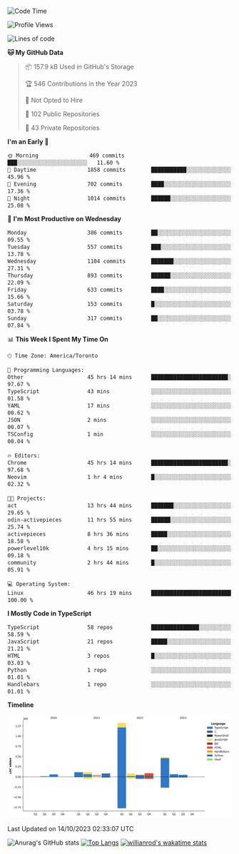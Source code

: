 <!--START_SECTION:waka-->
![Code Time](http://img.shields.io/badge/Code%20Time-750%20hrs%209%20mins-blue)

![Profile Views](http://img.shields.io/badge/Profile%20Views-0-blue)

![Lines of code](https://img.shields.io/badge/From%20Hello%20World%20I%27ve%20Written-2.5%20million%20lines%20of%20code-blue)

**🐱 My GitHub Data** 

> 📦 157.9 kB Used in GitHub's Storage 
 > 
> 🏆 546 Contributions in the Year 2023
 > 
> 🚫 Not Opted to Hire
 > 
> 📜 102 Public Repositories 
 > 
> 🔑 43 Private Repositories 
 > 
**I'm an Early 🐤** 

```text
🌞 Morning                469 commits         ███░░░░░░░░░░░░░░░░░░░░░░   11.60 % 
🌆 Daytime                1858 commits        ███████████░░░░░░░░░░░░░░   45.96 % 
🌃 Evening                702 commits         ████░░░░░░░░░░░░░░░░░░░░░   17.36 % 
🌙 Night                  1014 commits        ██████░░░░░░░░░░░░░░░░░░░   25.08 % 
```
📅 **I'm Most Productive on Wednesday** 

```text
Monday                   386 commits         ██░░░░░░░░░░░░░░░░░░░░░░░   09.55 % 
Tuesday                  557 commits         ███░░░░░░░░░░░░░░░░░░░░░░   13.78 % 
Wednesday                1104 commits        ███████░░░░░░░░░░░░░░░░░░   27.31 % 
Thursday                 893 commits         ██████░░░░░░░░░░░░░░░░░░░   22.09 % 
Friday                   633 commits         ████░░░░░░░░░░░░░░░░░░░░░   15.66 % 
Saturday                 153 commits         █░░░░░░░░░░░░░░░░░░░░░░░░   03.78 % 
Sunday                   317 commits         ██░░░░░░░░░░░░░░░░░░░░░░░   07.84 % 
```


📊 **This Week I Spent My Time On** 

```text
🕑︎ Time Zone: America/Toronto

💬 Programming Languages: 
Other                    45 hrs 14 mins      ████████████████████████░   97.67 % 
TypeScript               43 mins             ░░░░░░░░░░░░░░░░░░░░░░░░░   01.58 % 
YAML                     17 mins             ░░░░░░░░░░░░░░░░░░░░░░░░░   00.62 % 
JSON                     2 mins              ░░░░░░░░░░░░░░░░░░░░░░░░░   00.07 % 
TSConfig                 1 min               ░░░░░░░░░░░░░░░░░░░░░░░░░   00.04 % 

🔥 Editors: 
Chrome                   45 hrs 14 mins      ████████████████████████░   97.68 % 
Neovim                   1 hr 4 mins         █░░░░░░░░░░░░░░░░░░░░░░░░   02.32 % 

🐱‍💻 Projects: 
act                      13 hrs 44 mins      ███████░░░░░░░░░░░░░░░░░░   29.65 % 
odin-activepieces        11 hrs 55 mins      ██████░░░░░░░░░░░░░░░░░░░   25.74 % 
activepieces             8 hrs 36 mins       █████░░░░░░░░░░░░░░░░░░░░   18.58 % 
powerlevel10k            4 hrs 15 mins       ██░░░░░░░░░░░░░░░░░░░░░░░   09.18 % 
community                2 hrs 44 mins       █░░░░░░░░░░░░░░░░░░░░░░░░   05.91 % 

💻 Operating System: 
Linux                    46 hrs 19 mins      █████████████████████████   100.00 % 
```

**I Mostly Code in TypeScript** 

```text
TypeScript               58 repos            ███████████████░░░░░░░░░░   58.59 % 
JavaScript               21 repos            █████░░░░░░░░░░░░░░░░░░░░   21.21 % 
HTML                     3 repos             █░░░░░░░░░░░░░░░░░░░░░░░░   03.03 % 
Python                   1 repo              ░░░░░░░░░░░░░░░░░░░░░░░░░   01.01 % 
Handlebars               1 repo              ░░░░░░░░░░░░░░░░░░░░░░░░░   01.01 % 
```



**Timeline**

![Lines of Code chart](https://raw.githubusercontent.com/wise-introvert/wise-introvert/master/assets/bar_graph.png)


 Last Updated on 14/10/2023 02:33:07 UTC
<!--END_SECTION:waka-->

![Anurag's GitHub stats](https://github-readme-stats.vercel.app/api?username=wise-introvert&count_private=true&show_icons=true)
[![Top Langs](https://github-readme-stats.vercel.app/api/top-langs/?username=wise-introvert&langs_count=10)](https://github.com/anuraghazra/github-readme-stats)
[![willianrod's wakatime stats](https://github-readme-stats.vercel.app/api/wakatime?username=wiseintrovert)](https://github.com/anuraghazra/github-readme-stats)

